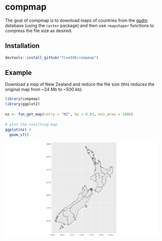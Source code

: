 
<!-- README.md is generated from README.Rmd. Please edit that file -->

# compmap

<!-- badges: start -->
<!-- badges: end -->

The goal of compmap is to download maps of countries from the
[gadm](https://gadm.org) database (using the `raster` package) and then
use `rmapshaper` functions to compress the file size as desired.

## Installation

``` r
devtools::install_github("flee598/compmap")
```

## Example

Download a map of New Zealand and reduce the file size (this reduces the
original map from \~24 Mb to \~500 kb).

``` r
library(compmap)
library(ggplot2)

nz <- fun_get_map(cntry = "NZ", kp = 0.03, min_area = 1000)

# plot the resulting map
ggplot(nz) +
  geom_sf()
```

![](man/figures/nz_map.png)
